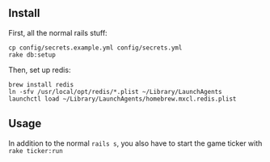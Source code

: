 ## Install

First, all the normal rails stuff:
````
cp config/secrets.example.yml config/secrets.yml
rake db:setup
````

Then, set up redis:
````
brew install redis
ln -sfv /usr/local/opt/redis/*.plist ~/Library/LaunchAgents
launchctl load ~/Library/LaunchAgents/homebrew.mxcl.redis.plist
````

## Usage

In addition to the normal `rails s`, you also have to start the game ticker with `rake ticker:run`
